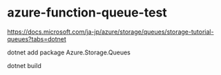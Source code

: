 # azure-function-queue-test

https://docs.microsoft.com/ja-jp/azure/storage/queues/storage-tutorial-queues?tabs=dotnet

dotnet add package Azure.Storage.Queues

dotnet build
